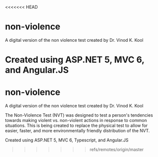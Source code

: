 <<<<<<< HEAD
# non-violence
A digital version of the non violence test created by Dr. Vinod K. Kool

Created using ASP.NET 5, MVC 6, and Angular.JS
=======
# non-violence
A digital version of the non violence test created by Dr. Vinod K. Kool

The Non-Violence Test (NVT) was designed to test a person's tendencies towards making violent vs. non-violent actions in response to common situations. This is being created to replace the physical test to allow for easier, faster, and more environmentally friendly distribution of the NVT.

Created using ASP.NET 5, MVC 6, Typescript, and Angular.JS
>>>>>>> refs/remotes/origin/master
